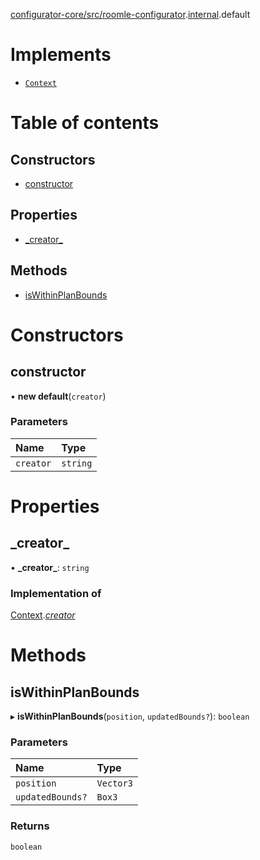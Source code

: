 [configurator-core/src/roomle-configurator](../modules/configurator_core_src_roomle_configurator.md).[internal](../modules/configurator_core_src_roomle_configurator._internal_.md).default

# Implements

- [`Context`](../interfaces/configurator_core_src_configurator._internal_.Context.md)

# Table of contents

## Constructors

- [constructor](configurator_core_src_roomle_configurator._internal_.default-28.md#constructor)

## Properties

- [\_creator\_](configurator_core_src_roomle_configurator._internal_.default-28.md#_creator_)

## Methods

- [isWithinPlanBounds](configurator_core_src_roomle_configurator._internal_.default-28.md#iswithinplanbounds)

# Constructors

## constructor

• **new default**(`creator`)

### Parameters

| Name | Type |
| :------ | :------ |
| `creator` | `string` |

# Properties

## \_creator\_

• **\_creator\_**: `string`

### Implementation of

[Context](../interfaces/configurator_core_src_configurator._internal_.Context.md).[_creator_](../interfaces/configurator_core_src_configurator._internal_.Context.md#_creator_)

# Methods

## isWithinPlanBounds

▸ **isWithinPlanBounds**(`position`, `updatedBounds?`): `boolean`

### Parameters

| Name | Type |
| :------ | :------ |
| `position` | `Vector3` |
| `updatedBounds?` | `Box3` |

### Returns

`boolean`
